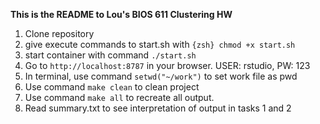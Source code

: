 **This is the README to Lou's BIOS 611 Clustering HW**

1. Clone repository
2. give execute commands to start.sh with ```{zsh} chmod +x start.sh```
3. start container with command ```./start.sh```
4. Go to ```http://localhost:8787``` in your browser. USER: rstudio, PW: 123
5. In terminal, use command ```setwd("~/work")``` to set work file as pwd
6. Use command ```make clean``` to clean project
7. Use command ```make all``` to recreate all output. 
8. Read summary.txt to see interpretation of output in tasks 1 and 2

